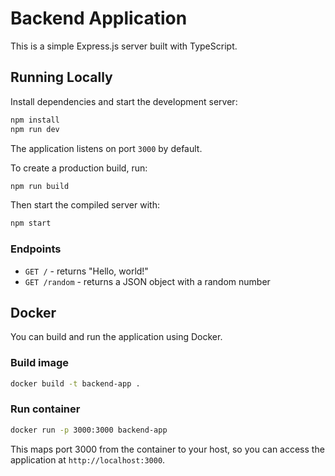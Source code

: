 # Backend Application

This is a simple Express.js server built with TypeScript.

## Running Locally

Install dependencies and start the development server:

```bash
npm install
npm run dev
```

The application listens on port `3000` by default.

To create a production build, run:

```bash
npm run build
```

Then start the compiled server with:

```bash
npm start
```

### Endpoints

- `GET /` - returns "Hello, world!"
- `GET /random` - returns a JSON object with a random number

## Docker

You can build and run the application using Docker.

### Build image

```bash
docker build -t backend-app .
```

### Run container

```bash
docker run -p 3000:3000 backend-app
```

This maps port 3000 from the container to your host, so you can access the application at `http://localhost:3000`.
